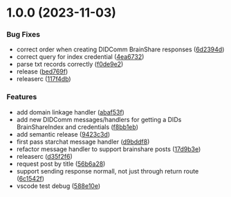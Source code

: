 # 1.0.0 (2023-11-03)


### Bug Fixes

* correct order when creating DIDComm BrainShare responses ([6d2394d](https://github.com/veramolabs/did-comm-brainshare/commit/6d2394d0ecfe427c94355c57f118ea11098ab06b))
* correct query for index credential ([4ea6732](https://github.com/veramolabs/did-comm-brainshare/commit/4ea67323c41cd367bf9fd7b046816ed8d8072217))
* parse txt records correctly ([f0de9e2](https://github.com/veramolabs/did-comm-brainshare/commit/f0de9e287dfc8e5a1e1d6524bee8355f2e972339))
* release ([bed769f](https://github.com/veramolabs/did-comm-brainshare/commit/bed769f0adb4d171badf4cc08c37e01a98395087))
* releaserc ([117f4db](https://github.com/veramolabs/did-comm-brainshare/commit/117f4dba016d9b7f11346df5295f915da2b3ccce))


### Features

* add domain linkage handler ([abaf53f](https://github.com/veramolabs/did-comm-brainshare/commit/abaf53ff5e227494ccd36dff813e1d5a40bbdb54))
* add new DIDComm messages/handlers for getting a DIDs BrainShareIndex and credentials ([f8bb1eb](https://github.com/veramolabs/did-comm-brainshare/commit/f8bb1eb6531560471d6557fff34b3c0be3ef9d24))
* add semantic release ([9423c3d](https://github.com/veramolabs/did-comm-brainshare/commit/9423c3d8b2980ee8f4519ee97dce6b63230a1583))
* first pass starchat message handler ([d9bddf8](https://github.com/veramolabs/did-comm-brainshare/commit/d9bddf8f98f80335e438cd0940aea45e868dad76))
* refactor message handler to support brainshare posts ([17d9b3e](https://github.com/veramolabs/did-comm-brainshare/commit/17d9b3e7d8b16e98d0b545606b376ddd9702b060))
* releaserc ([d35f2f6](https://github.com/veramolabs/did-comm-brainshare/commit/d35f2f63b6a848d73a84e3fd8cc286fd93e6f256))
* request post by title ([56b6a28](https://github.com/veramolabs/did-comm-brainshare/commit/56b6a28d49c4f8017325ff4340786c84d7077525))
* support sending response normall, not just through return route ([6c1542f](https://github.com/veramolabs/did-comm-brainshare/commit/6c1542fd4d0cce586034a9405a04068a0589b6ab))
* vscode test debug ([588e10e](https://github.com/veramolabs/did-comm-brainshare/commit/588e10eef190ebb1a98c2b776e00f30855ce1801))
